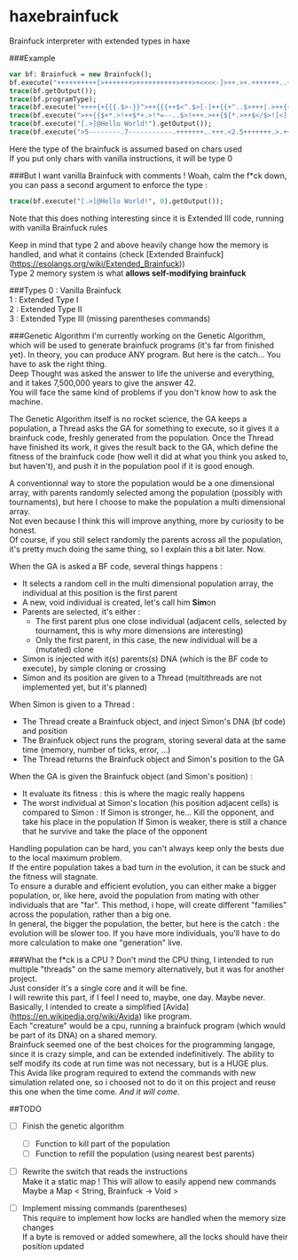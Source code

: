 # haxebrainfuck
Brainfuck interpreter with extended types in haxe

###Example  
```haxe
var bf: Brainfuck = new Brainfuck();
bf.execute("++++++++++[>+++++++>++++++++++>+++>+<<<<-]>++.>+.+++++++..+++.>++.<<+++++++++++++++.>.+++.------.--------.>+.");
trace(bf.getOutput());
trace(bf.programType);
trace(bf.execute("++++{+{{{.$>-}}^>++{{{++$<^.$>[-]++{{+^..$>+++|.>++{{{{.<<<<$>>>>>-}}}^.<<.+++.<.<-.>>>+.@").getOutput());
trace(bf.execute(">++{{$+*.>!++$*+.>!*=--..$>!+++.>++{${*.>++$</$>![<]!-$>=.>>>.+++.<.<-.<<=+++.@").getOutput());
trace(bf.execute("[.>]@Hello World!").getOutput());
trace(bf.execute(">5--------.7-----------.+++++++..+++.<2.5+++++++.>.+++.------.--------.2+.").getOutput());
```
Here the type of the brainfuck is assumed based on chars used  
If you put only chars with vanilla instructions, it will be type 0

###But I want vanilla Brainfuck with comments !
Woah, calm the f*ck down, you can pass a second argument to enforce the type :  
```haxe
trace(bf.execute("[.>]@Hello World!", 0).getOutput());
```
Note that this does nothing interesting since it is Extended III code, running with vanilla Brainfuck rules  

Keep in mind that type 2 and above heavily change how the memory is handled, and what it contains (check [Extended Brainfuck] (https://esolangs.org/wiki/Extended_Brainfuck))  
Type 2 memory system is what **allows self-modifying brainfuck**

###Types
  0 : Vanilla Brainfuck  
  1 : Extended Type I  
  2 : Extended Type II  
  3 : Extended Type III (missing parentheses commands)

###Genetic Algorithm
I'm currently working on the Genetic Algorithm, which will be used to generate brainfuck programs (it's far from finished yet).
In theory, you can produce ANY program. But here is the catch... You have to ask the right thing.  
Deep Thought was asked the answer to life the universe and everything, and it takes 7,500,000 years to give the answer 42.  
You will face the same kind of problems if you don't know how to ask the machine.  

The Genetic Algorithm itself is no rocket science, the GA keeps a population, a Thread asks the GA for something to execute, so it gives it a brainfuck code, freshly generated from the population. Once the Thread have finished its work, it gives the result back to the GA, which define the fitness of the brainfuck code (how well it did at what you think you asked to, but haven't), and push it in the population pool if it is good enough.

A conventionnal way to store the population would be a one dimensional array, with parents randomly selected among the population (possibly with tournaments), but here I choose to make the population a multi dimensional array.  
Not even because I think this will improve anything, more by curiosity to be honest.  
Of course, if you still select randomly the parents across all the population, it's pretty much doing the same thing, so I explain this a bit later. Now.  

When the GA is asked a BF code, several things happens :
  - It selects a random cell in the multi dimensional population array, the individual at this position is the first parent
  - A new, void individual is created, let's call him **Sim**on
  - Parents are selected, it's either :
    - The first parent plus one close individual (adjacent cells, selected by tournament, this is why more dimensions are interesting)
    - Only the first parent, in this case, the new individual will be a (mutated) clone
  - Simon is injected with it(s) parents(s) DNA (which is the BF code to execute), by simple cloning or crossing
  - Simon and its position are given to a Thread (multithreads are not implemented yet, but it's planned)
  
When Simon is given to a Thread :
  - The Thread create a Brainfuck object, and inject Simon's DNA (bf code) and position
  - The Brainfuck object runs the program, storing several data at the same time (memory, number of ticks, error, ...)
  - The Thread returns the Brainfuck object and Simon's position to the GA
  
When the GA is given the Brainfuck object (and Simon's position) :
  - It evaluate its fitness : this is where the magic really happens
  - The worst individual at Simon's location (his position adjacent cells) is compared to Simon :
    If Simon is stronger, he... Kill the opponent, and take his place in the population
    If Simon is weaker, there is still a chance that he survive and take the place of the opponent

Handling population can be hard, you can't always keep only the bests due to the local maximum problem.  
If the entire population takes a bad turn in the evolution, it can be stuck and the fitness will stagnate.  
To ensure a durable and efficient evolution, you can either make a bigger population, or, like here, avoid the population from mating with other individuals that are "far". This method, i hope, will create different "families" across the population, rather than a big one.  
In general, the bigger the population, the better, but here is the catch : the evolution will be slower too. If you have more individuals, you'll have to do more calculation to make one "generation" live.

###What the f*ck is a CPU ?
Don't mind the CPU thing, I intended to run multiple "threads" on the same memory alternatively, but it was for another project.  
Just consider it's a single core and it will be fine.  
I will rewrite this part, if I feel I need to, maybe, one day. Maybe never.  
Basically, I intended to create a simplified [Avida] (https://en.wikipedia.org/wiki/Avida) like program.  
Each "creature" would be a cpu, running a brainfuck program (which would be part of its DNA) on a shared memory.  
Brainfuck seemed one of the best choices for the programming langage, since it is crazy simple, and can be extended indefinitively.
The ability to self modify its code at run time was not necessary, but is a HUGE plus.  
This Avida like program required to extend the commands with new simulation related one, so i choosed not to do it on this project and reuse this one when the time come. *And it will come*.


##TODO
- [ ] Finish the genetic algorithm  
  - [ ] Function to kill part of the population  
  - [ ] Function to refill the population (using nearest best parents)
- [ ] Rewrite the switch that reads the instructions  
  Make it a static map ! This will allow to easily append new commands  
  Maybe a Map < String, Brainfuck ->  Void >
- [ ] Implement missing commands (parentheses)  
  This require to implement how locks are handled when the memory size changes  
  If a byte is removed or added somewhere, all the locks should have their position updated
  
